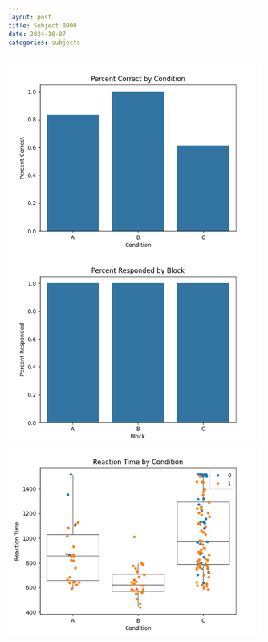 ```yaml
---
layout: post
title: Subject 8000
date: 2024-10-07
categories: subjects
---
```


![](data/8000/run-6/8000_ATS_percent_correct.png)
![](data/8000/run-6/8000_ATS_percent_responded.png)
![](data/8000/run-6/8000_ATS_rt.png)
